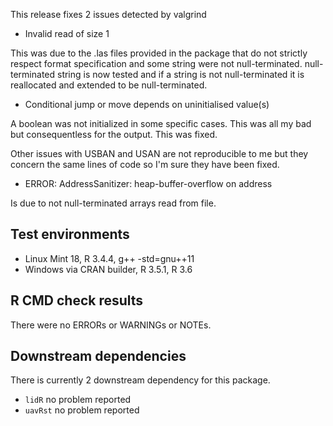 This release fixes 2 issues detected by valgrind

-  Invalid read of size 1

This was due to the .las files provided in the package that do not strictly respect format specification and some string were not null-terminated. null-terminated string is now tested and if a string is not null-terminated it is reallocated and extended to be null-terminated.

- Conditional jump or move depends on uninitialised value(s)

A boolean was not initialized in some specific cases. This was all my bad but consequentless for the output. This was fixed.

Other issues with USBAN and USAN are not reproducible to me but they concern the same lines of code so I'm sure they have been fixed.

- ERROR: AddressSanitizer: heap-buffer-overflow on address 

Is due to not null-terminated arrays read from file.

## Test environments
* Linux Mint 18, R 3.4.4, g++ -std=gnu++11
* Windows via CRAN builder, R 3.5.1, R 3.6

## R CMD check results
There were no ERRORs or WARNINGs or NOTEs.

## Downstream dependencies
There is currently 2 downstream dependency for this package.

* `lidR` no problem reported
* `uavRst` no problem reported

